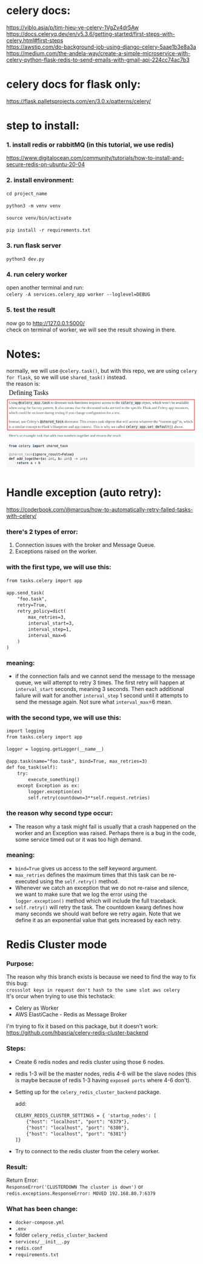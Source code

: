 # celery docs:
https://viblo.asia/p/tim-hieu-ve-celery-1VgZv4dr5Aw <br>
https://docs.celeryq.dev/en/v5.3.6/getting-started/first-steps-with-celery.html#first-steps <br>
https://awstip.com/do-background-job-using-django-celery-5aae1b3e8a3a <br>
https://medium.com/the-andela-way/create-a-simple-microservice-with-celery-python-flask-redis-to-send-emails-with-gmail-api-224cc74ac7b3 <br>


# celery docs for flask only:
https://flask.palletsprojects.com/en/3.0.x/patterns/celery/

# step to install:
### 1. install redis or rabbitMQ (in this tutorial, we use redis)
https://www.digitalocean.com/community/tutorials/how-to-install-and-secure-redis-on-ubuntu-20-04

### 2. install environment:
```
cd project_name

python3 -m venv venv

source venv/bin/activate

pip install -r requirements.txt
```

### 3. run flask server
`python3 dev.py`

### 4. run celery worker
open another terminal and run:<br>
`celery -A services.celery_app worker --loglevel=DEBUG`

### 5. test the result
now go to http://127.0.0.1:5000/<br>
check on terminal of worker, we will see the result showing in there.

# Notes:
normally, we will use `@celery.task()`, but with this repo, we are using `celery for flask`, so we will use `shared_task()` instead.<br>
the reason is:
![alt text](image.png)

# Handle exception (auto retry):
https://coderbook.com/@marcus/how-to-automatically-retry-failed-tasks-with-celery/

### there's 2 types of error:<br>
1. Connection issues with the broker and Message Queue.
2. Exceptions raised on the worker.

### with the first type, we will use this:
```
from tasks.celery import app

app.send_task(
    "foo.task",
    retry=True,
    retry_policy=dict(
        max_retries=3,
        interval_start=3,
        interval_step=1,
        interval_max=6
    )
)
```
### meaning: 
- if the connection fails and we cannot send the message to the message queue, we will attempt to retry 3 times. The first retry will happen at `interval_start` seconds, meaning 3 seconds. Then each additional failure will wait for another `interval_step` 1 second until it attempts to send the message again. Not sure what `interval_max`=6 mean.

### with the second type, we will use this:
```
import logging
from tasks.celery import app

logger = logging.getLogger(__name__)

@app.task(name="foo.task", bind=True, max_retries=3)
def foo_task(self):
    try:
        execute_something()
    except Exception as ex:
        logger.exception(ex)
        self.retry(countdown=3**self.request.retries)
```
### the reason why second type occur:
- The reason why a task might fail is usually that a crash happened on the worker and an Exception was raised. Perhaps there is a bug in the code, some service timed out or it was too high demand.
### meaning:
- `bind=True` gives us access to the self keyword argument.<br>
- `max_retries` defines the maximum times that this task can be re-executed using the `self.retry()` method.<br>
- Whenever we catch an exception that we do not re-raise and silence, we want to make sure that we log the error using the `logger.exception()` method which will include the full traceback.<br>
- `self.retry()` will retry the task. The countdown kwarg defines how many seconds we should wait before we retry again. Note that we define it as an exponential value that gets increased by each retry.<br>

# Redis Cluster mode

### Purpose:
The reason why this branch exists is because we need to find the way to fix this bug:<br>
`crossslot keys in request don't hash to the same slot aws celery` <br>
It's orcur when trying to use this techstack:
- Celery as Worker
- AWS ElastiCache - Redis as Message Broker

I'm trying to fix it based on this package, but it doesn't work:<br>
https://github.com/hbasria/celery-redis-cluster-backend

### Steps:
- Create 6 redis nodes and redis cluster using those 6 nodes.<br>
- redis 1-3 will be the master nodes, redis 4-6 will be the slave nodes (this is maybe because of redis 1-3 having `exposed ports` where 4-6 don't).<br>
- Setting up for the `celery_redis_cluster_backend` package.

    add:
    ```
    CELERY_REDIS_CLUSTER_SETTINGS = { 'startup_nodes': [
        {"host": "localhost", "port": "6379"},
        {"host": "localhost", "port": "6380"},
        {"host": "localhost", "port": "6381"}
    ]}
    ```
- Try to connect to the redis cluster from the celery worker.<br>

### Result:

Return Error:<br>
`ResponseError('CLUSTERDOWN The cluster is down')` or `redis.exceptions.ResponseError: MOVED 192.168.80.7:6379`

### What has been change:
- `docker-compose.yml`
- `.env`
- folder `celery_redis_cluster_backend`
- `services/__init__.py`
- `redis.conf`
- `requirements.txt`